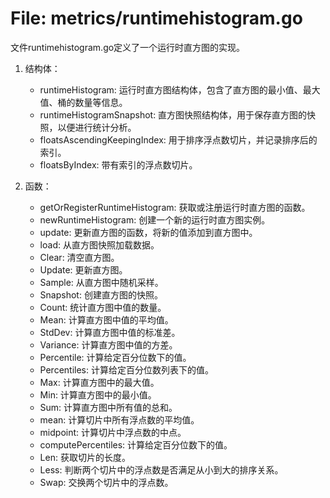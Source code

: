 # File: metrics/runtimehistogram.go

文件runtimehistogram.go定义了一个运行时直方图的实现。

1. 结构体：
   - runtimeHistogram: 运行时直方图结构体，包含了直方图的最小值、最大值、桶的数量等信息。
   - runtimeHistogramSnapshot: 直方图快照结构体，用于保存直方图的快照，以便进行统计分析。
   - floatsAscendingKeepingIndex: 用于排序浮点数切片，并记录排序后的索引。
   - floatsByIndex: 带有索引的浮点数切片。

2. 函数：
   - getOrRegisterRuntimeHistogram: 获取或注册运行时直方图的函数。
   - newRuntimeHistogram: 创建一个新的运行时直方图实例。
   - update: 更新直方图的函数，将新的值添加到直方图中。
   - load: 从直方图快照加载数据。
   - Clear: 清空直方图。
   - Update: 更新直方图。
   - Sample: 从直方图中随机采样。
   - Snapshot: 创建直方图的快照。
   - Count: 统计直方图中值的数量。
   - Mean: 计算直方图中值的平均值。
   - StdDev: 计算直方图中值的标准差。
   - Variance: 计算直方图中值的方差。
   - Percentile: 计算给定百分位数下的值。
   - Percentiles: 计算给定百分位数列表下的值。
   - Max: 计算直方图中的最大值。
   - Min: 计算直方图中的最小值。
   - Sum: 计算直方图中所有值的总和。
   - mean: 计算切片中所有浮点数的平均值。
   - midpoint: 计算切片中浮点数的中点。
   - computePercentiles: 计算给定百分位数下的值。
   - Len: 获取切片的长度。
   - Less: 判断两个切片中的浮点数是否满足从小到大的排序关系。
   - Swap: 交换两个切片中的浮点数。

